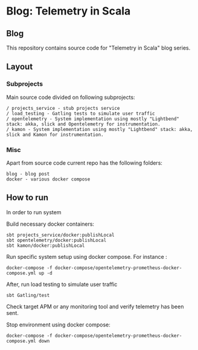 # Blog: Telemetry in Scala

## Blog
This repository contains source code for "Telemetry in Scala" blog series. 

## Layout

### Subprojects
Main source code divided on following subprojects:
```
/ projects_service - stub projects service
/ load_testing - Gatling tests to simulate user traffic
/ opentelemetry - System implementation using mostly "Lightbend" stack: akka, slick and Opentelemetry for instrumentation.
/ kamon - System implementation using mostly "Lightbend" stack: akka, slick and Kamon for instrumentation.
```

### Misc
Apart from source code current repo has the following folders:
```
blog - blog post
docker - various docker compose  
```

## How to run
In order to run system 

Build necessary docker containers:
```
sbt projects_service/docker:publishLocal
sbt opentelemetry/docker:publishLocal
sbt kamon/docker:publishLocal
```

Run specific system setup using docker compose. For instance :
```
docker-compose -f docker-compose/opentelemetry-prometheus-docker-compose.yml up -d
```

After, run load testing to simulate user traffic 
```
sbt Gatling/test
```

Check target APM or any monitoring tool and verify telemetry has been sent. 

Stop environment using docker compose:
```
docker-compose -f docker-compose/opentelemetry-prometheus-docker-compose.yml down
```

